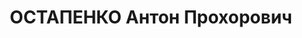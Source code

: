 ---
title: ОСТАПЕНКО Антон Прохорович
description: "Род. в 1895, Украина, Полтавская обл., Лубенской р-н, с. Биерцы, украинец,\
  \ обр.: высшее, член ВКП(б) с 1917. Проживал: Украинская ССР, г. Харьков, К. Цеткин\
  \ (ныне Рымарская), 19, кв. 46. Преподаватель политэкономии в ин-те физкультуры\
  \ \n  Арестован 05.11.1937. Обв. по ст. 54-7-8-10-11 (участник антисоветской террористической\
  \ организации правых). Приговор: ВК ВС СССР, 30.12.1937 – ВМН. Расстрелян 11.01.1938,\
  \ г.Харьков. \n  Реабилитирован 16.11.1957"
---